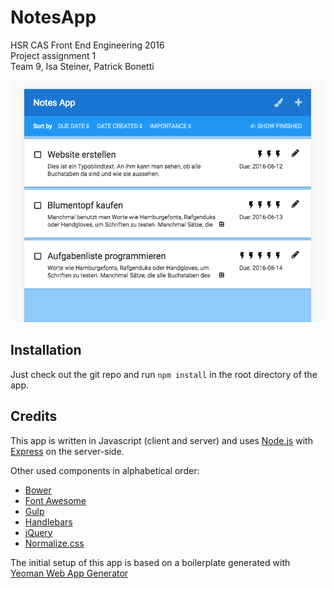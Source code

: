 # NotesApp
HSR CAS Front End Engineering 2016  
Project assignment 1  
Team 9, Isa Steiner, Patrick Bonetti  


![screenshot of the app](screenshot.png "screenshot of the app")


## Installation
Just check out the git repo and run `npm install` in the root directory of the app.


## Credits
This app is written in Javascript (client and server) and uses [Node.js](https://nodejs.org/) with
[Express](http://expressjs.com) on the server-side. 

Other used components in alphabetical order:
- [Bower](https://bower.io)
- [Font Awesome](http://fontawesome.io)
- [Gulp](http://gulpjs.com) 
- [Handlebars](http://handlebarsjs.com)
- [jQuery](https://jquery.com)
- [Normalize.css](https://necolas.github.io/normalize.css/)

The initial setup of this app is based on a boilerplate generated with [Yeoman Web App Generator](https://github.com/yeoman/generator-webapp#readme)
